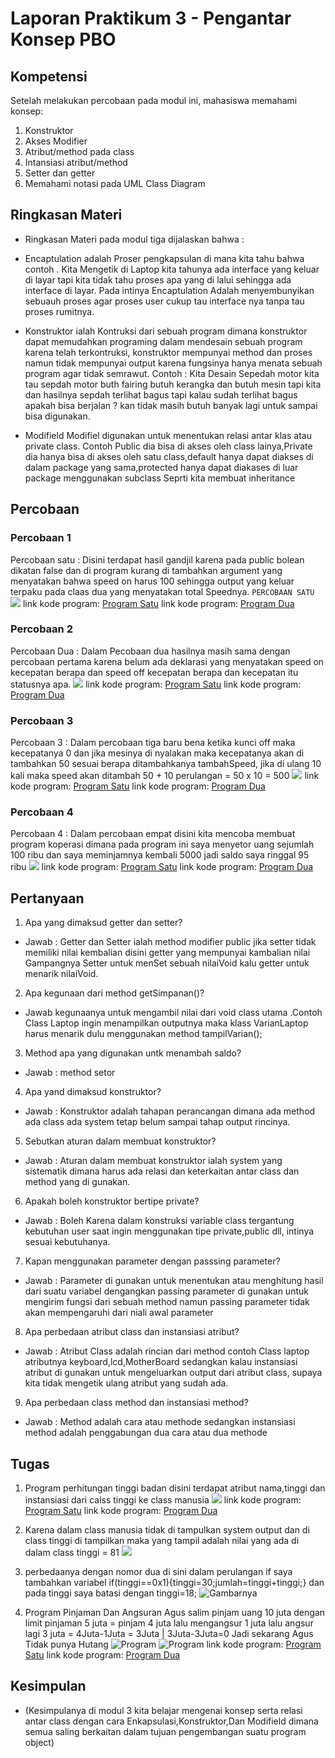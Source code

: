 # Laporan Praktikum 3 - Pengantar Konsep PBO

## Kompetensi

Setelah melakukan percobaan pada modul ini, mahasiswa memahami konsep:

1. Konstruktor
2. Akses Modifier
3. Atribut/method pada class
4. Intansiasi atribut/method 
5. Setter dan getter
6. Memahami notasi pada UML Class Diagram

## Ringkasan Materi
* Ringkasan Materi pada modul tiga dijalaskan bahwa : 
* Encaptulation adalah Proser pengkapsulan di mana kita tahu bahwa contoh . Kita Mengetik di Laptop kita tahunya ada interface yang keluar di layar tapi kita tidak tahu proses apa yang di lalui sehingga ada interface di layar.
Pada intinya Encaptulation Adalah menyembunyikan sebuauh proses agar proses user cukup tau interface nya tanpa tau proses rumitnya.
* Konstruktor ialah Kontruksi dari sebuah program dimana konstruktor dapat memudahkan programing dalam mendesain sebuah program karena telah terkontruksi, konstruktor mempunyai method dan proses namun tidak mempunyai output karena fungsinya hanya menata sebuah program agar tidak semrawut.
Contoh : Kita Desain Sepedah motor kita tau sepdah motor buth fairing butuh kerangka dan butuh mesin
tapi kita dan hasilnya sepdah terlihat bagus tapi kalau sudah terlihat bagus apakah bisa berjalan ? kan tidak masih butuh banyak lagi untuk sampai bisa digunakan.

* Modifield Modifiel digunakan untuk menentukan relasi antar klas atau private class.
Contoh Public dia bisa di akses oleh  class lainya,Private dia hanya bisa di akses oleh satu class,default hanya dapat diakses di dalam package yang sama,protected hanya dapat diakases di luar package menggunakan subclass Seprti kita membuat inheritance

## Percobaan

### Percobaan 1

Percobaan satu : Disini terdapat hasil gandjil karena pada public bolean dikatan false dan di program kurang di tambahkan argument yang menyatakan bahwa speed on harus 100 sehingga output yang keluar terpaku pada claas dua yang menyatakan total Speednya.
`PERCOBAAN SATU` ![](img/pERCOBAAN1.PNG)
 link kode program: [Program Satu](../../src/3_Enkapsulasi/MotorBalap.java)
 link kode program: [Program Dua](../../src/3_Enkapsulasi/Motor1200CC.java) 

### Percobaan 2

Percobaan Dua : Dalam Pecobaan dua hasilnya masih sama dengan percobaan pertama karena belum ada deklarasi yang menyatakan speed on kecepatan berapa dan speed off kecepatan berapa dan kecepatan itu statusnya apa.
![](img/Percobaan2.PNG)
 link kode program: [Program Satu](../../src/3_Enkapsulasi/Motor.java)
 link kode program: [Program Dua](../../src/3_Enkapsulasi/SpeedMotor.java)

### Percobaan 3
Percobaan 3 : Dalam percobaan tiga baru bena ketika kunci off maka kecepatanya 0 dan jika mesinya di nyalakan maka kecepatanya akan di tambahkan 50 sesuai berapa ditambahkanya tambahSpeed, jika di ulang 10 kali maka speed akan ditambah 50 + 10 perulangan = 50 x 10 = 500
![](img/Percobaan3.PNG)
 link kode program: [Program Satu](../../src/3_Enkapsulasi/Speed.java)
 link kode program: [Program Dua](../../src/3_Enkapsulasi/MotorNinja.java)
 ### Percobaan 4
Percobaan 4 : Dalam percobaan empat disini kita mencoba membuat program koperasi dimana pada program ini saya menyetor uang sejumlah 100 ribu dan saya meminjamnya kembali 5000 jadi saldo saya ringgal 95 ribu
 ![](img/Percobaan4.PNG)
 link kode program: [Program Satu](../../src/3_Enkapsulasi/Anggota.java)
 link kode program: [Program Dua](../../src/3_Enkapsulasi/Koperasi.java)
## Pertanyaan

1. Apa yang dimaksud getter dan setter?
* Jawab : Getter dan Setter ialah method modifier public jika setter tidak memiliki nilai kembalian disini getter yang mempunyai kambalian nilai Gampangnya Setter untuk menSet sebuah nilaiVoid kalu getter untuk menarik nilaiVoid.
2. Apa kegunaan dari method getSimpanan()?
* Jawab kegunaanya untuk mengambil nilai dari void class utama .Contoh Class Laptop ingin menampilkan outputnya maka klass VarianLaptop harus menarik dulu menggunakan method tampilVarian();
3. Method apa yang digunakan untk menambah saldo?
* Jawab : method setor
4. Apa yand dimaksud konstruktor?
* Jawab : Konstruktor adalah tahapan perancangan dimana ada method ada class ada system tetap belum sampai tahap output rincinya.
5. Sebutkan aturan dalam membuat konstruktor?
* Jawab : Aturan dalam membuat konstruktor ialah system yang sistematik dimana harus ada relasi dan keterkaitan antar class dan method yang di gunakan.
6. Apakah boleh konstruktor bertipe private?
* Jawab : Boleh Karena dalam konstruksi variable class tergantung kebutuhan user saat ingin menggunakan tipe private,public dll, intinya sesuai kebutuhanya.
7. Kapan menggunakan parameter dengan passsing parameter?
* Jawab : Parameter di gunakan untuk menentukan atau menghitung hasil dari suatu variabel dengangkan passing parameter di gunakan untuk mengirim fungsi dari sebuah method namun passing parameter tidak akan mempengaruhi dari niali awal parameter
8. Apa perbedaan atribut class dan instansiasi atribut?
* Jawab : Atribut Class adalah rincian dari method contoh Class laptop atributnya keyboard,lcd,MotherBoard sedangkan kalau instansiasi atribut di gunakan untuk mengeluarkan output dari atribut class, supaya kita tidak mengetik ulang atribut yang sudah ada.
9. Apa perbedaan class method dan instansiasi method?
* Jawab : Method adalah cara atau methode sedangkan instansiasi method adalah penggabungan dua cara atau dua methode 

## Tugas

1. Program perhitungan tinggi badan disini terdapat atribut nama,tinggi dan instansiasi dari calss tinggi ke class manusia
![](img/NO1.PNG)
 link kode program: [Program Satu](../../src/3_Enkapsulasi/Manusia.java)
 link kode program: [Program Dua](../../src/3_Enkapsulasi/tinggi.java)
2. Karena dalam class manusia tidak di tampulkan system output dan di class tinggi di tampilkan maka yang tampil adalah nilai yang ada di dalam class tinggi = 81
![](img/tinggi.PNG)
3. perbedaanya dengan nomor dua di sini dalam perulangan if saya tambahkan variabel if(tinggi==0x1){tinggi=30;jumlah=tinggi+tinggi;} dan pada tinggi saya batasi dengan tinggi=18;
![ Gambarnya](img/soal3.PNG)

4. Program Pinjaman Dan Angsuran
Agus salim pinjam uang 10 juta dengan limit pinjaman 5 juta = pinjam 4 juta lalu mengangsur 1 juta lalu angsur lagi 3 juta = 4Juta-1Juta = 3Juta | 3Juta-3Juta=0 Jadi sekarang Agus Tidak punya Hutang
![Program](img/soal4.PNG)
![Program](img/soal4.1.PNG)
 link kode program: [Program Satu](../../src/3_Enkapsulasi/Member.java)
 link kode program: [Program Dua](../../src/3_Enkapsulasi/BankTitil.java)

## Kesimpulan

* (Kesimpulanya di modul 3 kita belajar mengenai konsep serta relasi antar class dengan cara Enkapsulasi,Konstruktor,Dan Modifield dimana semua saling berkaitan dalam tujuan pengembangan suatu program object)